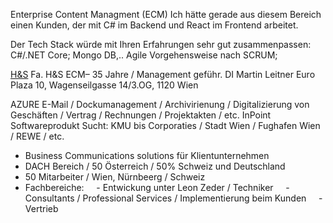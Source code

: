
Enterprise Content Managment (ECM)
Ich hätte gerade aus diesem Bereich einen Kunden, der mit C# im Backend und React im Frontend arbeitet.

Der Tech Stack würde mit Ihren Erfahrungen sehr gut zusammenpassen: C#/.NET Core; Mongo DB,.. Agile Vorgehensweise nach SCRUM;


[H&S](https://hs-soft.com/)
Fa. H&S ECM– 35 Jahre / Management geführ. DI Martin Leitner
Euro Plaza 10, Wagenseilgasse 14/3.OG, 1120 Wien

AZURE
E-Mail / Dockumanagement / Archivirienung / Digitalizierung von Geschäften / Vertrag / Rechnungen / Projektakten / etc.
InPoint Softwareprodukt
Sucht: KMU bis Corporaties / Stadt Wien / Fughafen Wien / REWE / etc.
- Business Communications solutions für Klientunternehmen
- DACH Bereich / 50 Österreich / 50% Schweiz und Deutschland
- 50 Mitarbeiter / Wien, Nürnbeerg / Schweiz
- Fachbereiche:
    - Entwickung unter Leon Zeder / Techniker
    - Consultants / Professional Services / Implementierung beim Kunden
    - Vertrieb